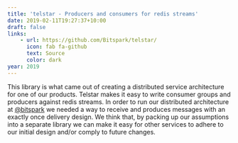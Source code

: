 ```yaml
---
title: 'telstar - Producers and consumers for redis streams'
date: 2019-02-11T19:27:37+10:00
draft: false
links:
    - url: https://github.com/Bitspark/telstar/
      icon: fab fa-github
      text: Source
      color: dark
year: 2019
---
```


This library is what came out of creating a distributed service architecture for one of our products. Telstar makes it easy to write consumer groups and producers against redis streams.
In order to run our distributed architecture at [@bitspark](https://bitspark.de) we needed a way to receive and produces messages with an exactly once delivery design. We think that, by packing up our assumptions into a separate library we can make it easy for other services to adhere to our initial design and/or comply to future changes.
